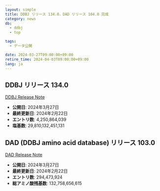 ```yaml
---
layout: simple
title: DDBJ リリース 134.0，DAD リリース 104.0 完成
category: news
db:
  - ddbj
  - top

tags:
  - データ公開

date: 2024-03-27T09:00:00+09:00
retire_time: 2024-04-03T09:00:00+09:00
lang: ja
---
```


## DDBJ リリース 134.0
[DDBJ Release Note](https://ddbj.nig.ac.jp/public/ddbj_database/release_note_archive/ddbj/ddbjrel.134.txt)
- **公開日**: 2024年3月27日    
- **最終更新日**: 2024年2月22日    
- **エントリ数**:  4,250,864,039    
- **塩基数**: 29,810,132,451,131    

## DAD (DDBJ amino acid database) リリース 103.0
[DAD Release Note](https://ddbj.nig.ac.jp/public/ddbj_database/release_note_archive/dad/dadrel.103.txt)
- **公開日**: 2024年3月27日    
- **最終更新日**: 2024年2月22日    
- **エントリ数**: 294,473,924    
- **総アミノ酸残基数**: 132,758,656,615    

